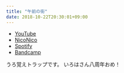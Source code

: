 ```yaml
---
title: "午前の街"
date: 2018-10-22T20:30:01+09:00
---
```


- [YouTube](https://www.youtube.com/watch?NE03_4toA-Q)
- [NicoNico](https://nico.ms/sm34060743)
- [Spotify](https://open.spotify.com/track/7uV81hETgBHun88Bv6udh8)
- [Bandcamp](https://mikirihasshap.bandcamp.com/track/--108)

うろ覚えトラップです。 いろはさん八周年おめ！